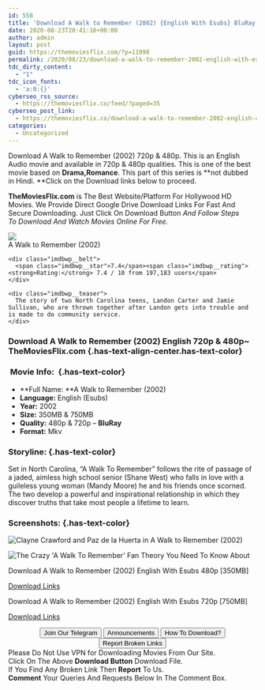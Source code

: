 ```yaml
---
id: 558
title: 'Download A Walk to Remember (2002) {English With Esubs} BluRay 480p [350MB] || 720p [750MB]'
date: 2020-08-23T20:41:16+00:00
author: admin
layout: post
guid: https://themoviesflix.com/?p=11098
permalink: /2020/08/23/download-a-walk-to-remember-2002-english-with-esubs-bluray-480p-350mb-720p-750mb/
tdc_dirty_content:
  - "1"
tdc_icon_fonts:
  - 'a:0:{}'
cyberseo_rss_source:
  - https://themoviesflix.co/feed/?paged=35
cyberseo_post_link:
  - https://themoviesflix.co/download-a-walk-to-remember-2002-english-480p-720p/
categories:
  - Uncategorized
---
```

Download A Walk to Remember (2002)&nbsp;720p&nbsp;&&nbsp;480p. This is an English Audio movie and available in&nbsp;720p&nbsp;&&nbsp;480p&nbsp;qualities. This is one of the best movie based on&nbsp;**Drama,Romance**. This part of this series is&nbsp;**not dubbed in&nbsp;Hindi.&nbsp;**Click on the Download links below to proceed.

**TheMoviesFlix.com**&nbsp;is The Best Website/Platform For Hollywood HD Movies. We Provide Direct Google Drive Download Links For Fast And Secure Downloading. Just Click On Download Button&nbsp;_And Follow Steps To&nbsp;Download And Watch Movies Online For Free._

<div class="imdbwp imdbwp--movie dark">
  <div class="imdbwp__thumb">
    <a class="imdbwp__link" target="_blank" title="A Walk to Remember" href="https://www.imdb.com/title/tt0281358/" rel="nofollow noopener noreferrer"><img class="imdbwp__img" src="https://m.media-amazon.com/images/M/MV5BMzU3NTYxM2MtNjViMS00YmNlLWEwM2MtYWI2MzgzNTkxODFjXkEyXkFqcGdeQXVyMTQxNzMzNDI@._V1_SX300.jpg" /></a>
  </div>
  
  <div class="imdbwp__content">
    <div class="imdbwp__header">
      <span class="imdbwp__title">A Walk to Remember</span> (2002)
    </div>
    
    <div class="imdbwp__belt">
      <span class="imdbwp__star">7.4</span><span class="imdbwp__rating"><strong>Rating:</strong> 7.4 / 10 from 197,183 users</span>
    </div>
    
    <div class="imdbwp__teaser">
      The story of two North Carolina teens, Landon Carter and Jamie Sullivan, who are thrown together after Landon gets into trouble and is made to do community service.
    </div>
  </div>
</div>

### Download A Walk to Remember (2002) English 720p & 480p~ TheMoviesFlix.com {.has-text-align-center.has-text-color}

### &nbsp;Movie Info:&nbsp; {.has-text-color}

  * **Full Name:&nbsp;**A Walk to Remember (2002)
  * **Language:**&nbsp;English (Esubs)
  * **Year:**&nbsp;2002
  * **Size:**&nbsp;350MB & 750MB
  * **Quality:**&nbsp;480p & 720p –&nbsp;**BluRay**
  * **Format:**&nbsp;Mkv

### Storyline: {.has-text-color}

Set in North Carolina, “A Walk To Remember” follows the rite of passage of a jaded, aimless high school senior (Shane West) who falls in love with a guileless young woman (Mandy Moore) he and his friends once scorned. The two develop a powerful and inspirational relationship in which they discover truths that take most people a lifetime to learn.

### Screenshots: {.has-text-color}<figure class="wp-block-image">

![Clayne Crawford and Paz de la Huerta in A Walk to Remember (2002)](https://m.media-amazon.com/images/M/MV5BMjg1MzA3NzEtODZjOC00YjY3LWEzODItNDQ3NzYxMDFkYmI1XkEyXkFqcGdeQXVyNjUzMjI3MTQ@._V1_QL50_.jpg) <figcaption>![The Crazy 'A Walk To Remember' Fan Theory You Need To Know About](https://imgix.bustle.com/2017/1/23/33ca89ab-fa3e-46bb-b3f6-2a8223774c84.jpg?w=1200&h=630&q=70&fit=crop&crop=faces&fm=jpg)</figcaption></figure> 

<p class="has-text-align-center has-text-color has-medium-font-size">
  Download&nbsp;A Walk to Remember (2002) English With Esubs 480p&nbsp;[350MB]
</p>

<span class="mb-center maxbutton-3-center"><span class="maxbutton-3-container mb-container"><a class="maxbutton-3 maxbutton maxbutton-post-button" target="_blank" rel="nofollow noopener noreferrer" href="https://coinquint.com/a7505/"><span class="mb-text">Download Links</span></a></span></span>

<p class="has-text-align-center has-text-color has-medium-font-size">
  Download&nbsp;A Walk to Remember (2002) English With Esubs 720p&nbsp;[750MB]
</p>

<span class="mb-center maxbutton-3-center"><span class="maxbutton-3-container mb-container"><a class="maxbutton-3 maxbutton maxbutton-post-button" target="_blank" rel="nofollow noopener noreferrer" href="https://coinquint.com/a7508/"><span class="mb-text">Download Links</span></a></span></span>

<center>
</center>

<center>
  <a href="https://t.me/themoviesflixcom" target="_blank" data-wpel-link="external" rel="nofollow external noopener noreferrer"><button class="button button5">Join Our Telegram</button></a> <a href="https://themoviesflix.co/download-a-walk-to-remember-2002-english-480p-720p/#" target="_blank" data-wpel-link="external" rel="nofollow external noopener noreferrer"><button class="button button5">Announcements</button></a> <a href="https://themoviesflix.com/how-to-download/" target="_blank" data-wpel-link="external" rel="nofollow external noopener noreferrer"><button class="button button5">How To Download?</button></a> <a href="https://themoviesflix.co/download-a-walk-to-remember-2002-english-480p-720p/#" target="_blank" data-wpel-link="external" rel="nofollow external noopener noreferrer"><button class="button button5">Report Broken Links</button></a>
</center>

<div class="alert alert-danger">
  Please Do Not Use VPN for Downloading Movies From Our Site.
</div>

<div class="alert alert-success">
  Click On The Above <strong>Download Button</strong> Download File.
</div>

<div class="alert alert-warning">
  If You Find Any Broken Link Then <strong>Report</strong> To Us.
</div>

<div class="alert alert-info">
  <strong>Comment</strong> Your Queries And Requests Below In The Comment Box.
</div>